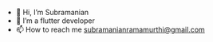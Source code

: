 - 👋 Hi, I’m Subramanian
- 🌱 I’m a flutter developer
- 📫 How to reach me subramanianramamurthi@gmail.com

